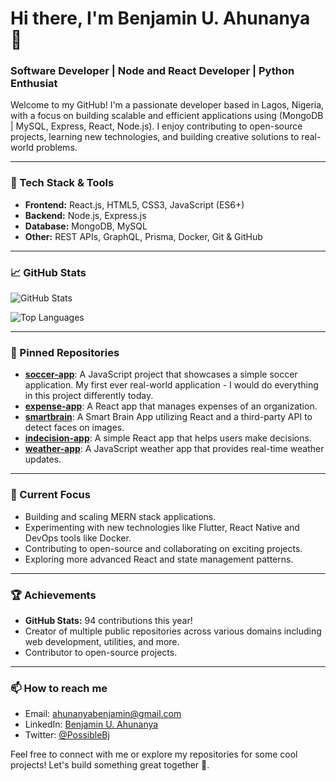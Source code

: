 # Hi there, I'm Benjamin U. Ahunanya 👋

### Software Developer | Node and React Developer | Python Enthusiat 
<!--| Open Source Contributor-->

Welcome to my GitHub! I'm a passionate developer based in Lagos, Nigeria, with a focus on building scalable and efficient applications using (MongoDB | MySQL, Express, React, Node.js). I enjoy contributing to open-source projects, learning new technologies, and building creative solutions to real-world problems.

---

### 🔧 Tech Stack & Tools

- **Frontend:** React.js, HTML5, CSS3, JavaScript (ES6+)
- **Backend:** Node.js, Express.js
- **Database:** MongoDB, MySQL
- **Other:** REST APIs, GraphQL, Prisma, Docker, Git & GitHub

---

### 📈 GitHub Stats

![GitHub Stats](https://github-readme-stats.vercel.app/api?username=Possible-bj&show_icons=true&theme=tokyonight)

![Top Languages](https://github-readme-stats.vercel.app/api/top-langs/?username=Possible-bj&layout=compact&theme=tokyonight)

---

### 📌 Pinned Repositories

- [**soccer-app**](https://github.com/Possible-bj/soccer-app): A JavaScript project that showcases a simple soccer application. My first ever real-world application - I would do everything in this project differently today.
- [**expense-app**](https://github.com/Possible-bj/expense-app): A React app that manages expenses of an organization.
- [**smartbrain**](https://github.com/Possible-bj/smartbrain): A Smart Brain App utilizing React and a third-party API to detect faces on images.
- [**indecision-app**](https://github.com/Possible-bj/indecision-app): A simple React app that helps users make decisions.
- [**weather-app**](https://github.com/Possible-bj/weather-app): A JavaScript weather app that provides real-time weather updates.

---

### 🎯 Current Focus

- Building and scaling MERN stack applications.
- Experimenting with new technologies like Flutter, React Native and DevOps tools like Docker.
- Contributing to open-source and collaborating on exciting projects.
- Exploring more advanced React and state management patterns.

---

### 🏆 Achievements

- **GitHub Stats:** 94 contributions this year!
- Creator of multiple public repositories across various domains including web development, utilities, and more.
- Contributor to open-source projects.

---

### 📫 How to reach me

- Email: [ahunanyabenjamin@gmail.com](mailto:ahunanyabenjamin@gmail.com)
- LinkedIn: [Benjamin U. Ahunanya](https://www.linkedin.com/in/benah/)
- Twitter: [@PossibleBj](https://x.com/PossibleBj)

Feel free to connect with me or explore my repositories for some cool projects! Let's build something great together 🚀.
